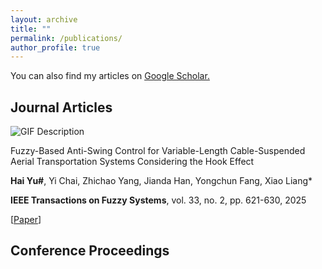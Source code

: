 ```yaml
---
layout: archive
title: ""
permalink: /publications/
author_profile: true
---
```


<!-- {% if author.googlescholar %}
  You can also find my articles on <u><a href="{{author.googlescholar}}">my Google Scholar profile</a>.</u>
{% endif %} -->

You can also find my articles on <u><a href="{{site.author.googlescholar}}">Google Scholar</a>.</u>


<head>
  <link rel="stylesheet" href="styles.css">
</head>

## Journal Articles
<div class="paper-container">
  <!-- Left side: GIF -->
  <div class="gif-container">
    <img src="2024-TFS-diagram.png" alt="GIF Description" class="paper-gif">
  </div>
  <!-- Right side: Paper Information -->
  <div class="info-container">
    <p class="paper-title">Fuzzy-Based Anti-Swing Control for Variable-Length Cable-Suspended Aerial Transportation Systems Considering the Hook Effect</p>
    <p class="authors"> <b>Hai Yu#</b>, Yi Chai, Zhichao Yang, Jianda Han, Yongchun Fang, Xiao Liang* </p>
    <p class="journal"> <b>IEEE Transactions on Fuzzy Systems</b>, vol. 33, no. 2, pp. 621-630, 2025 </p>
    <p class="url"> [<a href="[Page](https://ieeexplore.ieee.org/abstract/document/10737644)">Paper</a>] </p>
  </div>
</div>


## Conference Proceedings
